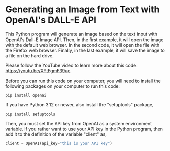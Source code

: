 # Generating an Image from Text with OpenAI's DALL-E API
This Python program will generate an image based on the text input with OpenAI's Dall-E Image API. Then, in the first example, it will open the image with the default web browser. In the second code, it will open the file with the Firefox web browser. Finally, in the last example, it will save the image to a file on the hard drive. 

Please follow the YouTube video to learn more about this code:
https://youtu.be/XYtFgmF39uc

Before you can run this code on your computer, you will need to install the following packages on your computer to run this code: 

```console
pip install openai   
```
If you have Python 3.12 or newer, also install the "setuptools" package,    

```console
pip install setuptools
```
Then, you must set the API key from OpenAI as a system environment variable. If you rather want to use your API key in the Python program, then add it to the definition of the variable "client" as, 
```python
client = OpenAI(api_key="this is your API key")
```


